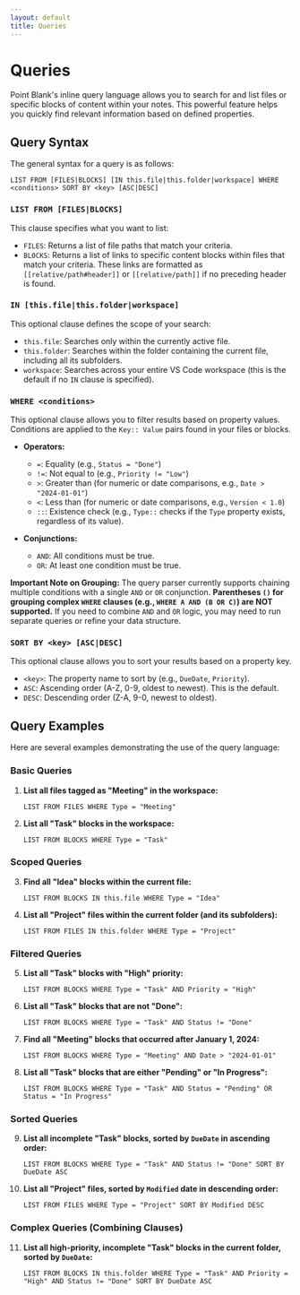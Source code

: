 ```yaml
---
layout: default
title: Queries
---
```


# Queries

Point Blank's inline query language allows you to search for and list files or specific blocks of content within your notes. This powerful feature helps you quickly find relevant information based on defined properties.

## Query Syntax

The general syntax for a query is as follows:

`LIST FROM [FILES|BLOCKS] [IN this.file|this.folder|workspace] WHERE <conditions> SORT BY <key> [ASC|DESC]`

### `LIST FROM [FILES|BLOCKS]`

This clause specifies what you want to list:
*   `FILES`: Returns a list of file paths that match your criteria.
*   `BLOCKS`: Returns a list of links to specific content blocks within files that match your criteria. These links are formatted as `[[relative/path#header]]` or `[[relative/path]]` if no preceding header is found.

### `IN [this.file|this.folder|workspace]`

This optional clause defines the scope of your search:
*   `this.file`: Searches only within the currently active file.
*   `this.folder`: Searches within the folder containing the current file, including all its subfolders.
*   `workspace`: Searches across your entire VS Code workspace (this is the default if no `IN` clause is specified).

### `WHERE <conditions>`

This optional clause allows you to filter results based on property values. Conditions are applied to the `Key:: Value` pairs found in your files or blocks.

*   **Operators:**
    *   `=`: Equality (e.g., `Status = "Done"`)
    *   `!=`: Not equal to (e.g., `Priority != "Low"`)
    *   `>`: Greater than (for numeric or date comparisons, e.g., `Date > "2024-01-01"`)
    *   `<`: Less than (for numeric or date comparisons, e.g., `Version < 1.0`)
    *   `::`: Existence check (e.g., `Type::` checks if the `Type` property exists, regardless of its value).

*   **Conjunctions:**
    *   `AND`: All conditions must be true.
    *   `OR`: At least one condition must be true.

**Important Note on Grouping:** The query parser currently supports chaining multiple conditions with a single `AND` or `OR` conjunction. **Parentheses `()` for grouping complex `WHERE` clauses (e.g., `WHERE A AND (B OR C)`) are NOT supported.** If you need to combine `AND` and `OR` logic, you may need to run separate queries or refine your data structure.

### `SORT BY <key> [ASC|DESC]`

This optional clause allows you to sort your results based on a property key.
*   `<key>`: The property name to sort by (e.g., `DueDate`, `Priority`).
*   `ASC`: Ascending order (A-Z, 0-9, oldest to newest). This is the default.
*   `DESC`: Descending order (Z-A, 9-0, newest to oldest).

## Query Examples

Here are several examples demonstrating the use of the query language:

### Basic Queries

1.  **List all files tagged as "Meeting" in the workspace:**
    ```
    LIST FROM FILES WHERE Type = "Meeting"
    ```

2.  **List all "Task" blocks in the workspace:**
    ```
    LIST FROM BLOCKS WHERE Type = "Task"
    ```

### Scoped Queries

3.  **Find all "Idea" blocks within the current file:**
    ```
    LIST FROM BLOCKS IN this.file WHERE Type = "Idea"
    ```

4.  **List all "Project" files within the current folder (and its subfolders):**
    ```
    LIST FROM FILES IN this.folder WHERE Type = "Project"
    ```

### Filtered Queries

5.  **List all "Task" blocks with "High" priority:**
    ```
    LIST FROM BLOCKS WHERE Type = "Task" AND Priority = "High"
    ```

6.  **List all "Task" blocks that are not "Done":**
    ```
    LIST FROM BLOCKS WHERE Type = "Task" AND Status != "Done"
    ```

7.  **Find all "Meeting" blocks that occurred after January 1, 2024:**
    ```
    LIST FROM BLOCKS WHERE Type = "Meeting" AND Date > "2024-01-01"
    ```

8.  **List all "Task" blocks that are either "Pending" or "In Progress":**
    ```
    LIST FROM BLOCKS WHERE Type = "Task" AND Status = "Pending" OR Status = "In Progress"
    ```

### Sorted Queries

9.  **List all incomplete "Task" blocks, sorted by `DueDate` in ascending order:**
    ```
    LIST FROM BLOCKS WHERE Type = "Task" AND Status != "Done" SORT BY DueDate ASC
    ```

10. **List all "Project" files, sorted by `Modified` date in descending order:**
    ```
    LIST FROM FILES WHERE Type = "Project" SORT BY Modified DESC
    ```

### Complex Queries (Combining Clauses)

11. **List all high-priority, incomplete "Task" blocks in the current folder, sorted by `DueDate`:**
    ```
    LIST FROM BLOCKS IN this.folder WHERE Type = "Task" AND Priority = "High" AND Status != "Done" SORT BY DueDate ASC